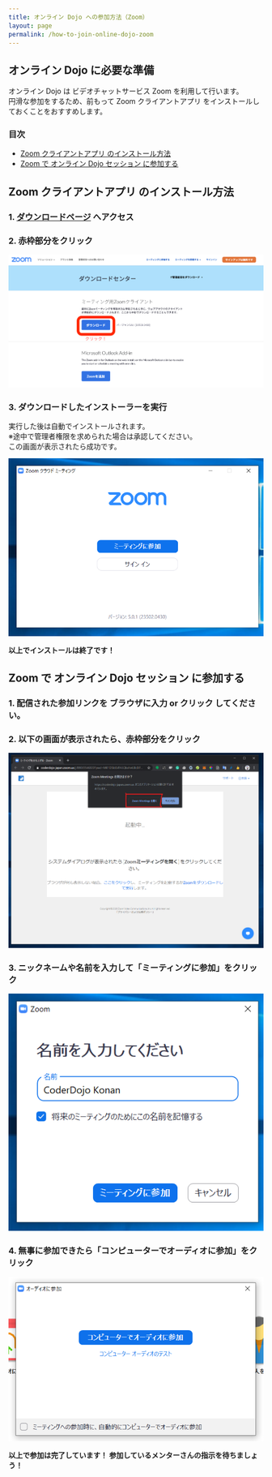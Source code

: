 ```yaml
---
title: オンライン Dojo への参加方法（Zoom）
layout: page
permalink: /how-to-join-online-dojo-zoom
---
```


## オンライン Dojo に必要な準備

オンライン Dojo は ビデオチャットサービス Zoom を利用して行います。  
円滑な参加をするため、前もって Zoom クライアントアプリ をインストールしておくことをおすすめします。

### 目次

- [Zoom クライアントアプリ のインストール方法](#zoom-クライアントアプリ-のインストール方法)
- [Zoom で オンライン Dojo セッション に参加する](#zoom-で-オンライン-dojo-セッション-に参加する)


## Zoom クライアントアプリ のインストール方法

### 1. [ダウンロードページ](https://zoom.us/download#client_4meeting) へアクセス

### 2. 赤枠部分をクリック

![image-1](/assets/images/pages/how-to-join-online-dooj-zoom/image-1.png)

### 3. ダウンロードしたインストーラーを実行

実行した後は自動でインストールされます。  
※途中で管理者権限を求められた場合は承認してください。  
この画面が表示されたら成功です。  

![image-2](/assets/images/pages/how-to-join-online-dooj-zoom/image-2.png)

**以上でインストールは終了です！**

## Zoom で オンライン Dojo セッション に参加する

### 1. 配信された参加リンクを ブラウザに入力 or クリック してください。

### 2. 以下の画面が表示されたら、赤枠部分をクリック

![image-3](/assets/images/pages/how-to-join-online-dooj-zoom/image-3.png)

### 3. ニックネームや名前を入力して「ミーティングに参加」をクリック

![image-4](/assets/images/pages/how-to-join-online-dooj-zoom/image-4.png)

### 4. 無事に参加できたら「コンピューターでオーディオに参加」をクリック

![image-5](/assets/images/pages/how-to-join-online-dooj-zoom/image-5.png)

**以上で参加は完了しています！ 参加しているメンターさんの指示を待ちましょう！**